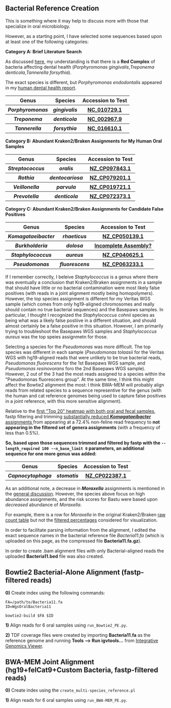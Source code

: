 ## Bacterial Reference Creation

This is something where it may help to discuss more with those that specialize in oral microbiology.

However, as a starting point, I have selected some sequences based upon at least one of the following categories:

**Category A: Brief Literature Search**

As discussed [here](https://github.com/cwarden45/Bastu_Cat_Genome/discussions/1), my understanding is that there is a **Red Complex** of bacteria affecting dental health (*Porphyromonas gingivalis*,*Treponema denticola*,*Tannerella forsythia*).

The exact species is different, but *Porphyromonas endodontalis* appeared in my [human dental health report](https://github.com/cwarden45/Bastu_Cat_Genome/discussions/1#discussioncomment-4082391).

<table>
  <tbody>
    <tr>
    	<th align="center">Genus</th>
	<th align="center">Species</th>
	 <th align="center">Accession to Test</th>
    </tr>
     <tr>
      <th align="center"><i>Porphyromonas</i></th>
      <th align="center"><i>gingivalis</i></th>
      <th align="center"><a href="https://www.ncbi.nlm.nih.gov/nuccore/NC_010729.1/">NC_010729.1</a></th>
    </tr>
     <tr>
      <th align="center"><i>Treponema</i></th>
      <th align="center"><i>denticola</i></th>
      <th align="center"><a href="https://www.ncbi.nlm.nih.gov/nuccore/NC_002967.9/">NC_002967.9</a></th>
    </tr>
     <tr>
      <th align="center"><i>Tannerella</i></th>
      <th align="center"><i>forsythia</i></th>
      <th align="center"><a href="https://www.ncbi.nlm.nih.gov/nuccore/NC_016610.1/">NC_016610.1</a></th>
    </tr>
</tbody>
</table>

**Category B: Abundant Kraken2/Braken Assignments for My Human Oral Samples**

<table>
  <tbody>
    <tr>
    	<th align="center">Genus</th>
	<th align="center">Species</th>
	 <th align="center">Accession to Test</th>
    </tr>
     <tr>
      <th align="center"><i>Streptococcus</i></th>
      <th align="center"><i>oralis</i></th>
      <th align="center"><a href="https://www.ncbi.nlm.nih.gov/nuccore/NZ_CP097843.1">NZ_CP097843.1</a></th>
    </tr>
     <tr>
      <th align="center"><i>Rothia</i></th>
      <th align="center"><i>dentocariosa</i></th>
      <th align="center"><a href="https://www.ncbi.nlm.nih.gov/nuccore/NZ_CP079201.1">NZ_CP079201.1</a></th>
    </tr>
      <tr>
      <th align="center"><i>Veillonella</i></th>
      <th align="center"><i>parvula</i></th>
      <th align="center"><a href="https://www.ncbi.nlm.nih.gov/nuccore/NZ_CP019721.1">NZ_CP019721.1</a</th>
    </tr>
      <tr>
      <th align="center"><i>Prevotella</i></th>
      <th align="center"><i>denticola</i></th>
      <th align="center"><a href="https://www.ncbi.nlm.nih.gov/nuccore/NZ_CP072373.1">NZ_CP072373.1</a</th>
    </tr>
</tbody>
</table>

**Category C: Abundant Kraken2/Braken Assignments for Candidate False Positives**

<table>
  <tbody>
    <tr>
    	<th align="center">Genus</th>
	<th align="center">Species</th>
	 <th align="center">Accession to Test</th>
    </tr>
     <tr>
      <th align="center"><i>Komagataeibacter</i></th>
      <th align="center"><i>rhaeticus</i></th>
      <th align="center"><a href="https://www.ncbi.nlm.nih.gov/nuccore/NZ_CP050139.1">NZ_CP050139.1</a></th>
    </tr>
     <tr>
      <th align="center"><i>Burkholderia</i></th>
      <th align="center"><i>dolosa</i></th>
      <th align="center"><a href="https://www.ncbi.nlm.nih.gov/nuccore/NZ_JAJFOB000000000.1">Incomplete Assembly?</a></th>
    </tr>
     <tr>
      <th align="center"><i>Staphylococcus</i></th>
      <th align="center"><i>aureus</i></th>
      <th align="center"><a href="https://www.ncbi.nlm.nih.gov/nuccore/NZ_CP040625.1">NZ_CP040625.1</a></th>
    </tr>
     <tr>
      <th align="center"><i>Pseudomonas</i></th>
      <th align="center"><i>fluorescens</i></th>
      <th align="center"><a href="https://www.ncbi.nlm.nih.gov/nuccore/NZ_CP063233.1">NZ_CP063233.1</a></th>
    </tr>
</tbody>
</table>
	  
If I remember correctly, I beleive *Staphylococcus* is a genus where there was eventually a conclusion that Kraken2/Braken assignments in a sample that should have little or no bacterial contamination were most likely false positives (with reads in a joint alignment mostly being homopolymers).  However, the top species assignment is different for my Veritas WGS sample (which comes from only hg19-aligned chromosomes and really should contain no true bacterial sequences) and the Basepaws samples.  In particular, I thought I recognized the *Staphylococcus cohnii* species as being what was a likely false postiive in a different situation, and should almost certainly be a false positive in this situation.  However, I am primarily trying to troubleshoot the Basepaws WGS samples and *Staphylococcus aureus* was the top speies assignmetn for those.
	  
Selecting a species for the *Pseudomonas* was more difficult.  The top species was different in each sample (*Pseudomonas tolaasii* for the Veritas WGS with hg19-aligned reads that were unlikely to be true bacterial reads, *Pseudomonas fluorescens* for the 1st Basepaws WGS sample, and *Pseudomonas resinovorans* foro the 2nd Basepaws WGS sample).  However, 2 out of the 3 had the most reads assigned to a species within the "Pseudomonas fluorescens group".  At the same time, I think this might affect the Bowtie2 alignment the most: I think BWA-MEM will probably align reads from related species to a sequence representive for the genus (with the human and cat reference genomes being used to capture false positives in a joint reference, with this more sensitive alignment).

Relative to the [first "Top 20" heatmap with both oral and fecal samples](https://github.com/cwarden45/Bastu_Cat_Genome/blob/master/Basepaws_Notes/Reformat_Basepaws_WGS2_and_Combine/n29_FILTERED_Braken_genera-heatmap_quantified-TOP20.pdf), fastp filtering and trimming [substantially reduced ***Komagataeibacter*** assignments ](https://github.com/cwarden45/Bastu_Cat_Genome/blob/master/Basepaws_Notes/Reformat_Basepaws_WGS2_and_Combine/fastp_results/Oral6SUB3_FILTERED_Braken_genera-heatmap_quantified-TOP20.pdf) from appearing at a 72.4% non-feline read frequency to **not appearing in the filtered set of genera assignments** (with a frequency of less than 0.5%). 

**So, based upon those sequences trimmed and filtered by fastp with the `--length_required 100 --n_base_limit 0` parameters, an additional sequence for one more genus was added:**

<table>
  <tbody>
    <tr>
    	<th align="center">Genus</th>
	<th align="center">Species</th>
	 <th align="center">Accession to Test</th>
    </tr>
     <tr>
      <th align="center"><i>Capnocytophaga</i></th>
      <th align="center"><i>stomatis</i></th>
      <th align="center"><a href="https://www.ncbi.nlm.nih.gov/nuccore/NZ_CP022387.1">NZ_CP022387.1</a></th>
    </tr>
</tbody>
</table>

As an additional note, a decrease in ***Moraxella*** assignments is mentioned in the [general discussion](https://github.com/cwarden45/Bastu_Cat_Genome/discussions/1).  However, the species above focus on high abundance assignments, and the risk scores for Bastu were based upon *decreased* abundance of *Moraxella*.

For example, there is a row for *Moraxella* in the original Kraken2/Braken [raw count table](https://github.com/cwarden45/Bastu_Cat_Genome/blob/master/Basepaws_Notes/Reformat_Basepaws_WGS2_and_Combine/n29_FILTERED_Braken_genera-counts.txt) but not the [filtered percentages](https://github.com/cwarden45/Bastu_Cat_Genome/blob/master/Basepaws_Notes/Reformat_Basepaws_WGS2_and_Combine/n29_FILTERED_Braken_genera-heatmap_quantified.txt) considered for visualization.

In order to facilitate parsing information from the alignment, I edited the exact sequence names in the bacterial reference file *Bacteria11.fa* (which is uploaded on this page, as the compressed file **Bacteria11.fa.gz**).

In order to create .bam alignment files with only Bacterial-aligned reads the uploaded **Bacteria11.bed** file was also created.

## Bowtie2 Bacterial-Alone Alignment (fastp-filtered reads)

**0)** Create index using the following commands:

```
FA=/path/to/Bacteria11.fa
ID=WgsOralBacteria11

bowtie2-build $FA $ID
```

**1)** Align reads for 6 oral samples using `run_Bowtie2_PE.py`.

**2)** TDF coverage files were created by importing **Bacteria11.fa** as the reference genome and running **Tools --> Run igvtools...** from [Integrative Genomics Viewer](https://software.broadinstitute.org/software/igv/).

## BWA-MEM Joint Alignment (hg19+felCat9+Custom Bacteria, fastp-filtered reads)

**0)** Create index using the `create_multi-species_reference.pl`

**1)** Align reads for 6 oral samples using `run_BWA-MEM_PE.py`.

